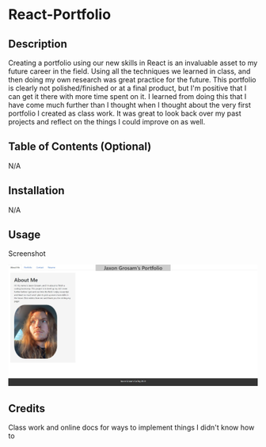# React-Portfolio

## Description

Creating a portfolio using our new skills in React is an invaluable asset to my future career in the field. 
Using all the techniques we learned in class, and then doing my own research was great practice for the future. 
This portfolio is clearly not polished/finished or at a final product, but I'm positive that I can get it there with more time spent on it.
I learned from doing this that I have come much further than I thought when I thought about the very first portfolio I created as class work.
It was great to look back over my past projects and reflect on the things I could improve on as well.

## Table of Contents (Optional)

N/A

## Installation

N/A

## Usage

Screenshot

![Screenshot](assets/ReactPortfolio.jpg)

## Credits

Class work and online docs for ways to implement things I didn't know how to
